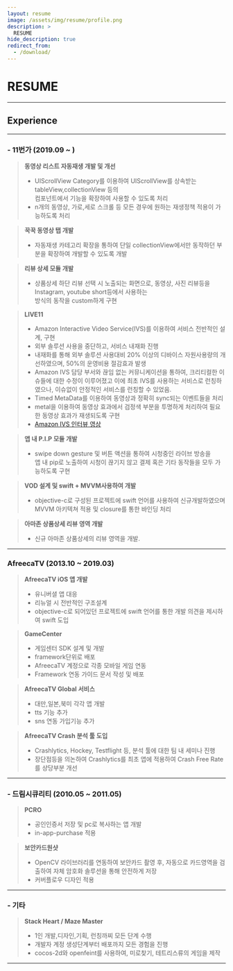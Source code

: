 ```yaml
---
layout: resume
image: /assets/img/resume/profile.png
description: >
  RESUME
hide_description: true
redirect_from:
  - /download/
---
```


# RESUME

<!--author-->

___

## Experience  

___
### - 11번가  (2019.09 ~  ) 

> **동영상 리스트 자동재생 개발 및 개선**  
> - UIScrollView Category를 이용하여 UIScrollView를 상속받는 tableView,collectionView 등의  
>   컴포넌트에서 기능을 확장하여 사용할 수 있도록 처리
> - n개의 동영상, 가로,세로 스크롤 등 모든 경우에 원하는 재생정책 적용이 가능하도록 처리  

> **꾹꾹 동영상 탭 개발**  
> - 자동재생 카테고리 확장을 통하여 단일 collectionView에서만 동작하던 부분을 확장하여 개발할 수 있도록 개발  

> **리뷰 상세 모듈 개발**  
> - 상품상세 하단 리뷰 선택 시 노출되는 화면으로, 동영상, 사진 리뷰등을 Instagram, youtube short등에서 사용하는  
>   방식의 동작을 custom하게 구현  

> **LIVE11** 
> - Amazon Interactive Video Service(IVS)를 이용하여 서비스 전반적인 설계, 구현
> - 외부 솔루션 사용을 중단하고, 서비스 내재화 진행
> - 내재화를 통해 외부 솔루션 사용대비 20% 이상의 디바이스 자원사용량의 개선하였으며, 50%의 운영비용 절감효과 발생
> - Amazon IVS 담당 부서와 끊임 없는 커뮤니케이션을 통하여, 크리티컬한 이슈들에 대한 수정이 이루어졌고
>   이에 최초 IVS를 사용하는 서비스로 런칭하였으나, 이슈없이 안정적인 서비스를 런칭할 수 있었음.
> - Timed MetaData를 이용하여 동영상과 정확히 sync되는 이벤트들을 처리  
> - metal을 이용하여 동영상 효과에서 검정색 부분을 투명하게 처리하여 필요한 동영상 효과가 재생되도록 구현  
> - [Amazon IVS 인터뷰 영상](https://youtu.be/r2C55NCpd9k)  


> **앱 내 P.I.P 모듈 개발**  
> - swipe down gesture 및 버튼 액션을 통하여 시청중인 라이브 방송을   
>   앱 내 pip로 노출하여 시청이 끊기지 않고 결제 혹은 기타 동작들을 모두 가능하도록 구현  


> **VOD 설계 및 swift + MVVM사용하여 개발** 
> - objective-c로 구성된 프로젝트에 swift 언어를 사용하여 신규개발하였으며 MVVM 아키텍쳐 적용 및 closure를 통한 바인딩 처리  


> **아마존 상품상세 리뷰 영역 개발**  
> - 신규 아마존 상품상세의 리뷰 영역을 개발.  


___
### AfreecaTV (2013.10 ~ 2019.03)   

> **AfreecaTV iOS  앱 개발**
> - 유니버셜 앱 대응
> - 리뉴얼 시 전반적인 구조설계
> - objective-c로 되어있던 프로젝트에 swift 언어를 통한 개발 의견을 제시하여 swift 도입   

> **GameCenter**
> - 게임센터 SDK 설계 및 개발
> - framework단위로 배포
> - AfreecaTV 계정으로 각종 모바일 게임 연동
> - Framework 연동 가이드 문서 작성 및 배포   

> **AfreecaTV Global 서비스**
> - 대만,일본,북미 각각 앱 개발
> - tts 기능 추가
> - sns 연동 가입기능 추가   

> **AfreecaTV Crash 분석 툴 도입**
> - Crashlytics, Hockey, Testflight 등, 분석 툴에 대한 팀 내 세미나 진행
> - 장단점등을 의논하여 Crashlytics를 최초 앱에 적용하여 Crash Free Rate를 상당부분 개선   

___
### - 드림시큐리티  (2010.05 ~  2011.05)   

> **PCRO**
> - 공인인증서 저장 및 pc로 복사하는 앱 개발
> - in-app-purchase 적용   

> **보안카드원샷**
> - OpenCV 라이브러리를 연동하여 보안카드 촬영 후, 자동으로 카드영역을 검출하여 자체 암호화 솔루션을 통해 안전하게 저장
> - 커버플로우 디자인 적용   

___
### - 기타   

> **Stack Heart / Maze Master**
> - 1인 개발,디자인,기획, 런칭까찌 모든 단계 수행
> - 개발자 계정 생성단계부터 배포까지 모든 경험을 진행
> - cocos-2d와 openfeint를 사용하여, 미로찾기, 테트리스류의 게임을 제작   

___
